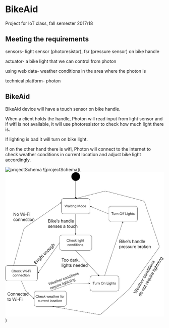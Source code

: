 # BikeAid
Project for IoT class, fall semester 2017/18

## Meeting the requirements
sensors- light sensor (photoresistor), fsr (pressure sensor) on bike handle


actuator- a bike light that we can control from photon


using web data- weather conditions in the area where the photon is


technical platform- photon


## BikeAid
BikeAid device will have a touch sensor on bike handle. 


When a client holds the handle, Photon will read input from light sensor and if wifi is not available, it will use photoresistor to check how much light there is.


If lighting is bad it will turn on bike light.


If on the other hand there is wifi, Photon will connect to the internet to check weather conditions in current location and adjust bike light accordingly.

![projectSchema](https://user-images.githubusercontent.com/20126908/30375465-e9b5b3c0-9888-11e7-8ca1-4efdb8320327.png)
![projectSchema](![Alt text](State_Diagram.jpg?raw=true "Optional Title"))

